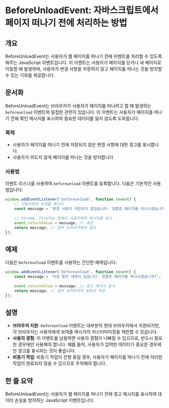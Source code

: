 <!--
Meta Description: # BeforeUnloadEvent: 자바스크립트에서 페이지 떠나기 전에 처리하는 방법 ## 개요 BeforeUnloadEvent는 사용자가 웹 페이지를 떠나기 전에 이벤트를 처리할 수 있도록 해주는 JavaScript 이벤트입니다. 이 이벤트는 사용자가 페이지를 닫거...
Meta Keywords: 페이지를, 사용자가, 떠나기, beforeunload, message
-->

# BeforeUnloadEvent: 자바스크립트에서 페이지 떠나기 전에 처리하는 방법

## 개요
BeforeUnloadEvent는 사용자가 웹 페이지를 떠나기 전에 이벤트를 처리할 수 있도록 해주는 JavaScript 이벤트입니다. 이 이벤트는 사용자가 페이지를 닫거나 새 페이지로 이동할 때 발생하며, 사용자가 변경 사항을 저장하지 않고 페이지를 떠나는 것을 방지할 수 있는 기회를 제공합니다.

## 문서화
BeforeUnloadEvent는 브라우저가 사용자가 페이지를 떠나려고 할 때 발생하는 `beforeunload` 이벤트와 밀접한 관련이 있습니다. 이 이벤트는 사용자가 페이지를 떠나기 전에 확인 메시지를 표시하여 중요한 데이터를 잃지 않도록 도와줍니다.

### 목적
- 사용자가 페이지를 떠나기 전에 저장되지 않은 변경 사항에 대한 경고를 표시합니다.
- 사용자가 의도치 않게 페이지를 떠나는 것을 방지합니다.

### 사용법
이벤트 리스너를 사용하여 `beforeunload` 이벤트를 등록합니다. 다음은 기본적인 사용법입니다:

```javascript
window.addEventListener('beforeunload', function (event) {
    // 사용자에게 보여줄 메시지
    const message = '변경 사항이 저장되지 않았습니다. 정말로 페이지를 떠나시겠습니까?';
    
    // Chrome, Firefox 등에서 사용자에게 메시지를 표시
    event.returnValue = message; // 표준
    return message; // 일부 브라우저에서 필요
});
```

## 예제
다음은 `beforeunload` 이벤트를 사용하는 간단한 예제입니다:

```javascript
window.addEventListener('beforeunload', function (event) {
    const message = '작성 중인 내용이 있습니다. 정말로 페이지를 떠나시겠습니까?';
    
    event.returnValue = message; // 경고 메시지 표시
    return message; // 일부 브라우저의 호환성 제공
});
```

## 설명
- **브라우저 지원**: `beforeunload` 이벤트는 대부분의 현대 브라우저에서 지원되지만, 각 브라우저는 사용자에게 보여줄 메시지의 커스터마이징을 제한할 수 있습니다.
- **사용자 경험**: 이 이벤트를 남용하면 사용자 경험이 나빠질 수 있으므로, 반드시 필요한 경우에만 사용해야 합니다. 예를 들어, 사용자가 입력한 데이터가 중요한 경우에만 경고를 표시하는 것이 좋습니다.
- **비동기 작업**: 비동기 작업이 진행 중일 경우, 사용자가 페이지를 떠나기 전에 이러한 작업이 완료되지 않을 수 있으므로 주의해야 합니다.

## 한 줄 요약
BeforeUnloadEvent는 사용자가 웹 페이지를 떠나기 전에 경고 메시지를 표시하여 데이터 손실을 방지하는 JavaScript 이벤트입니다.